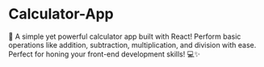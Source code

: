 # Calculator-App
🧮 A simple yet powerful calculator app built with React! Perform basic operations like addition, subtraction, multiplication, and division with ease. Perfect for honing your front-end development skills! 💻✨
